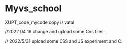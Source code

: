 # Myvs_school
XUPT_code_mycode
copy is vatal


//2022 04 19
change and upload some Cvs files.

//  2022/5/31 upload some CSS and JS experiment and C.
